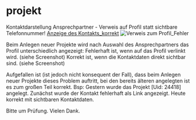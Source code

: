 # projekt
Kontaktdarstellung Ansprechpartner - Verweis auf Profil statt sichtbare Telefonnummer!
[Anzeige des Kontakts_korrekt](https://github.com/ifeuhomepage/projekt/assets/131966672/634d6626-15f1-4d8a-b0ff-e407905dc90a)
![Verweis zum Profil_Fehler](https://github.com/ifeuhomepage/projekt/assets/131966672/96ca6f7a-c0fe-4d3c-9b00-6bff9383e58b)

Beim Anlegen neuer Projekte wird nach Auswahl des Ansprechpartners das Profil unterschiedlich angezeigt: 
Fehlerhaft ist, wenn auf das Profil verlinkt wird.  (siehe Screenshot)
Korrekt ist, wenn die Kontaktdaten direkt sichtbar sind. (siehe Screenshot)

Aufgefallen ist (ist jedoch nicht konsequent der Fall), dass beim Anlegen neuer Projekte dieses Problem auftritt, bei den bereits älteren angelegten ist es zum großen Teil korrekt. 
Bsp: Gestern wurde das Projekt [Uid: 24418] angelegt. Zunächst wurde der Kontakt fehlerhaft als Link angezeigt. Heute korrekt mit sichtbaren Kontaktdaten.  

Bitte um Prüfung. Vielen Dank. 

